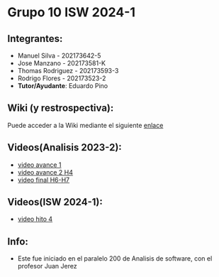 # Grupo 10 ISW 2024-1

## Integrantes:
* Manuel Silva - 202173642-5
* Jose Manzano - 202173581-K 
* Thomas Rodriguez - 202173593-3
* Rodrigo Flores - 202173523-2
* **Tutor/Ayudante**:
Eduardo Pino

## Wiki (y restrospectiva):
Puede acceder a la Wiki mediante el siguiente [enlace](https://gitlab.inf.utfsm.cl/jose.manzano/grupo-2-analisis-2023-2/-/wikis/home)

## Videos(Analisis 2023-2):
* [video avance 1](https://drive.google.com/file/d/13HUf8Cch-jQsyz7hdi8DseJtmlNkcdfH/view?usp=drive_link)
* [video avance 2 H4](https://drive.google.com/file/d/1rQtEisieG_xydK_rJ-wS0wiDs2HE1s4U/view?usp=sharing)
* [video final H6-H7](https://drive.google.com/file/d/1fcJ4qkRRKAcgKOlPA8FlHHISuieeUcxV/view?usp=sharing)

## Videos(ISW 2024-1):
* [video hito 4](https://youtu.be/Tl26gUi_NDg)

## Info:
* Este fue iniciado en el paralelo 200 de Analisis de software, con el profesor Juan Jerez
